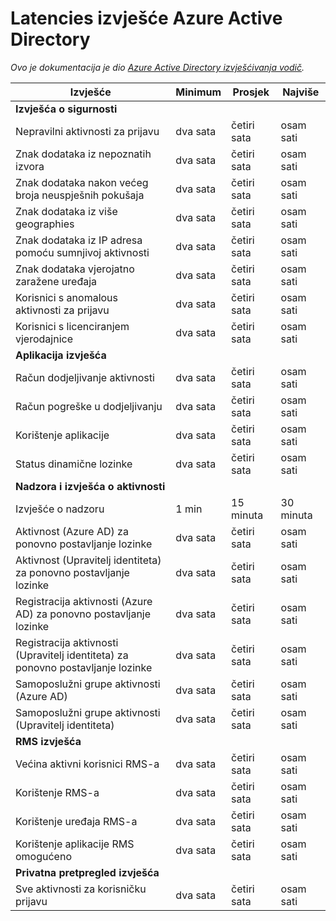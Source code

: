 <properties
   pageTitle="Izvješćivanje o pogreškama Latencies Azure Active Directory | Microsoft Azure"
   description="Vrijeme potrebno za izvješćivanje događaje prikazivati Azure Active Directory"
   services="active-directory"
   documentationCenter=""
   authors="dhanyahk"
   manager="femila"
   editor=""/>

<tags
   ms.service="active-directory"
   ms.devlang="na"
   ms.topic="article"
   ms.tgt_pltfrm="na"
   ms.workload="identity"
   ms.date="03/07/2016"
   ms.author="dhanyahk"/>

# <a name="azure-active-directory-report-latencies"></a>Latencies izvješće Azure Active Directory

*Ovo je dokumentacija je dio [Azure Active Directory izvješćivanja vodič](active-directory-reporting-guide.md).*

Izvješće                                                  | Minimum  | Prosjek    | Najviše
------------------------------------------------------- | -------- | ---------- | ----------
**Izvješća o sigurnosti**                                    |          |            |
Nepravilni aktivnosti za prijavu                              | dva sata  | četiri sata    | osam sati
Znak dodataka iz nepoznatih izvora                           | dva sata  | četiri sata    | osam sati
Znak dodataka nakon većeg broja neuspješnih pokušaja                        | dva sata  | četiri sata    | osam sati
Znak dodataka iz više geographies                      | dva sata  | četiri sata    | osam sati
Znak dodataka iz IP adresa pomoću sumnjivoj aktivnosti     | dva sata  | četiri sata    | osam sati
Znak dodataka vjerojatno zaražene uređaja                 | dva sata  | četiri sata    | osam sati
Korisnici s anomalous aktivnosti za prijavu                   | dva sata  | četiri sata    | osam sati
Korisnici s licenciranjem vjerodajnice                           | dva sata  | četiri sata    | osam sati
**Aplikacija izvješća**                                 |          |            |
Račun dodjeljivanje aktivnosti                           | dva sata  | četiri sata    | osam sati
Račun pogreške u dodjeljivanju                             | dva sata  | četiri sata    | osam sati
Korištenje aplikacije                                       | dva sata  | četiri sata    | osam sati
Status dinamične lozinke                                | dva sata  | četiri sata    | osam sati
**Nadzora i izvješća o aktivnosti**                            |          |            |
Izvješće o nadzoru                                            | 1 min | 15 minuta | 30 minuta
Aktivnost (Azure AD) za ponovno postavljanje lozinke                      | dva sata  | četiri sata    | osam sati
Aktivnost (Upravitelj identiteta) za ponovno postavljanje lozinke              | dva sata  | četiri sata    | osam sati
Registracija aktivnosti (Azure AD) za ponovno postavljanje lozinke         | dva sata  | četiri sata    | osam sati
Registracija aktivnosti (Upravitelj identiteta) za ponovno postavljanje lozinke | dva sata  | četiri sata    | osam sati
Samoposlužni grupe aktivnosti (Azure AD)                 | dva sata  | četiri sata    | osam sati
Samoposlužni grupe aktivnosti (Upravitelj identiteta)         | dva sata  | četiri sata    | osam sati
**RMS izvješća**                                         |          |            |
Većina aktivni korisnici RMS-a                                   | dva sata  | četiri sata    | osam sati
Korištenje RMS-a                                               | dva sata  | četiri sata    | osam sati
Korištenje uređaja RMS-a                                        | dva sata  | četiri sata    | osam sati
Korištenje aplikacije RMS omogućeno                           | dva sata  | četiri sata    | osam sati
**Privatna pretpregled izvješća**                             |          |            |
Sve aktivnosti za korisničku prijavu                               | dva sata  | četiri sata    | osam sati
